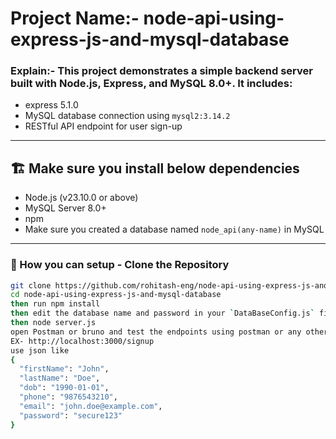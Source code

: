 # Project Name:- node-api-using-express-js-and-mysql-database
### Explain:- This project demonstrates a simple backend server built with **Node.js**, **Express**, and **MySQL 8.0+**. It includes:

- express 5.1.0
- MySQL database connection using `mysql2:3.14.2`
- RESTful API endpoint for user sign-up

---

## 🏗️ Make sure you install below dependencies 

- Node.js (v23.10.0 or above)
- MySQL Server 8.0+
- npm
- Make sure you created a database named `node_api(any-name)` in MySQL

---

### 🚀 How you can setup - Clone the Repository

```bash
git clone https://github.com/rohitash-eng/node-api-using-express-js-and-mysql-database.git
cd node-api-using-express-js-and-mysql-database
then run npm install
then edit the database name and password in your `DataBaseConfig.js` file
then node server.js
open Postman or bruno and test the endpoints using postman or any other API testing tool
EX- http://localhost:3000/signup
use json like 
{
  "firstName": "John",
  "lastName": "Doe",
  "dob": "1990-01-01",
  "phone": "9876543210",
  "email": "john.doe@example.com",
  "password": "secure123"
}
```
